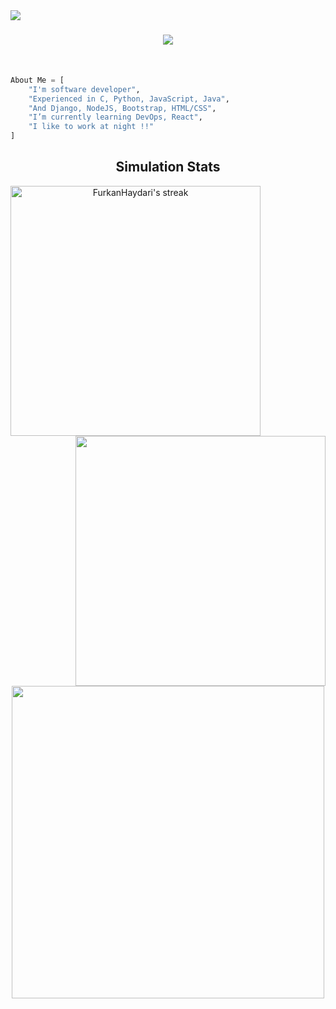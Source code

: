 <img align="left" src="https://visitor-badge.laobi.icu/badge?page_id=FurkanHaydari"/>
 <h1 align="center">
    <a href="https://git.io/typing-svg">
      <img src="https://readme-typing-svg.herokuapp.com/?color=00D115&center=true&size=22&lines=I%27m+Furkan.;Web+Developer.;Mostly+Backend+Technologies.;Fallow+the+white+rabbit.;">
    </a>
  </h1>
   <br>
  <p align="left">

```py
About Me = [
    "I'm software developer",
    "Experienced in C, Python, JavaScript, Java",
    "And Django, NodeJS, Bootstrap, HTML/CSS",
    "I’m currently learning DevOps, React",
    "I like to work at night !!"
]
```



<h2 align="center"> Simulation Stats </h2>
  <p align="center">
  <a href="https://github.com/DenverCoder1/github-readme-streak-stats">
    <img title="🔥 Go to Source" alt="FurkanHaydari's streak" img align="left" width=400 src="https://github-readme-streak-stats.herokuapp.com?user=FurkanHaydari&theme=hacker&hide_border=true"/>
  </a>
   <a href="https://github.com/anuraghazra/github-readme-stats" title="Go to Source">
        <img align="right" width=400 src="https://github-readme-stats.vercel.app/api?username=FurkanHaydari&show_icons=true&title_color=00D115&text_color=00D115&icon_color=00D115&bg_color=000000&border_color=61dafb&hide_border=true"/>
   </a>
   </div>
   <br><br><br><br><br><br><br><br><br><br><br>
   <div align=center>
      <a href="https://github.com/anuraghazra/github-readme-stats">
        <img width=500 align="center" src="https://github-readme-stats.vercel.app/api/top-langs/?username=FurkanHaydari&Cuda&title_color=00D115&text_color=00D115&icon_color=00D115&bg_color=000000&langs_count=20&layout=compact&border_color=61dafb&hide_border=true" />
      </a>
    </div>
<br><br>


